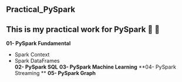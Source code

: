 ## Practical_PySpark

## This is my practical work for PySpark :pencil: :pencil:

**01- PySpark Fundamental**    <br />
  * Spark Context
  * Spark DataFrames  <br />
**02- PySpark SQL** 
**03- PySpark Machine Learning**
**04- PySpark Streaming  **
**05- PySpark Graph**

